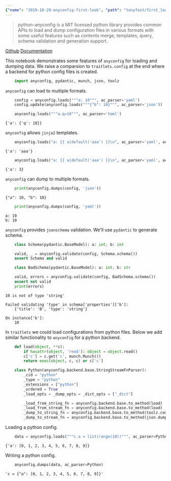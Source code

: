 ```yaml
---
{"name": "2019-10-29-anyconfig-first-look", "path": "tonyfast/first_look/anyconfig", "modified_date": "December 12, 2019"}
---
```

> python-anyconfig is a MIT licensed python library provides common APIs to load and dump configuration files in various formats with some useful features such as contents merge, templates, query, schema validation and generation support.

[Github](https://github.com/ssato/python-anyconfig/)
[Documentation](https://python-anyconfig.readthedocs.io)


This notebook demonstrates some features of `anyconfig` for loading and dumping data.  We raise a comparsion to `traitlets.config` at the end where a backend for python config files is created.


```python
    import anyconfig, pydantic, munch, json, toolz
```

`anyconfig` can load to multiple formats.


```python
    config = anyconfig.loads("""a: 10""", ac_parser='yaml')
    config.update(anyconfig.loads("""{"b": 10}""", ac_parser='json'))
```


```python
    anyconfig.loads("""a.q=10""", ac_parser='toml')
```




    {'a': {'q': 10}}



`anyconfig` allows `jinja2` templates.


```python
    anyconfig.loads("a: {{ a|default('aaa') }}\n", ac_parser='yaml', ac_template=True)
```




    {'a': 'aaa'}




```python
    anyconfig.loads("a: {{ a|default('aaa') }}\n", ac_parser='yaml', ac_template=True, ac_context={'a': 3})
```




    {'a': 3}



`anyconfig` can dump to multiple formats.


```python
    print(anyconfig.dumps(config, 'json'))
```

    {"a": 10, "b": 10}



```python
    print(anyconfig.dumps(config, 'yaml'))
```

    a: 10
    b: 10
    


`anyconfig` provides `jsonschema` validation.  We'll use `pydantic` to generate schema.


```python
    class Schema(pydantic.BaseModel): a: int; b: int
```


```python
    valid, _ = anyconfig.validate(config, Schema.schema())
    assert Schema and valid
```


```python
    class BadSchema(pydantic.BaseModel): a: int; b: str
```


```python
    valid, errors = anyconfig.validate(config, BadSchema.schema())
    assert not valid
    print(errors)
```

    10 is not of type 'string'
    
    Failed validating 'type' in schema['properties']['b']:
        {'title': 'B', 'type': 'string'}
    
    On instance['b']:
        10


In `traitlets` we could load configurations from python files.  Below we add similar functionality to `anyconfig` for a python backend.


```python
    def load(object, **c):
        if hasattr(object, 'read'): object = object.read()
        c['c'] = c.get('c', munch.Munch())
        return exec(object, c, c) or c['c']
```


```python
    class Python(anyconfig.backend.base.StringStreamFnParser):
        _cid = "python"
        _type = "python"
        _extensions = ["python"]
        _ordered = True
        _load_opts = _dump_opts = _dict_opts = ["_dict"]

        _load_from_string_fn = anyconfig.backend.base.to_method(load)
        _load_from_stream_fn = anyconfig.backend.base.to_method(load)
        _dump_to_string_fn = anyconfig.backend.base.to_method(toolz.compose('c = '.__add__, json.dumps))
        _dump_to_stream_fn = anyconfig.backend.base.to_method(json.dump)
```

Loading a python config.


```python
    data = anyconfig.loads("""c.a = list(range(10))""", ac_parser=Python); data
```




    {'a': [0, 1, 2, 3, 4, 5, 6, 7, 8, 9]}



Writing a python config.


```python
    anyconfig.dumps(data, ac_parser=Python)
```




    'c = {"a": [0, 1, 2, 3, 4, 5, 6, 7, 8, 9]}'


